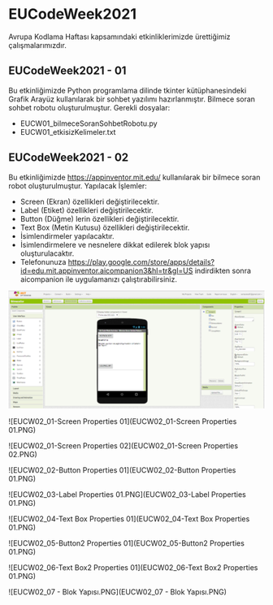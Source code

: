 # EUCodeWeek2021
Avrupa Kodlama Haftası kapsamındaki etkinliklerimizde ürettiğimiz çalışmalarımızdır.

## EUCodeWeek2021 - 01
Bu etkinliğimizde Python programlama dilinde tkinter kütüphanesindeki Grafik Arayüz kullanılarak bir sohbet yazılımı hazırlanmıştır. Bilmece soran sohbet robotu oluşturulmuştur.
Gerekli dosyalar:
- EUCW01_bilmeceSoranSohbetRobotu.py
- EUCW01_etkisizKelimeler.txt

## EUCodeWeek2021 - 02
Bu etkinliğimizde https://appinventor.mit.edu/ kullanılarak bir bilmece soran robot oluşturulmuştur.
Yapılacak İşlemler:
- Screen (Ekran) özellikleri değiştirilecektir.
- Label (Etiket) özellikleri değiştirilecektir.
- Button (Düğme) lerin özellikleri değiştirilecektir.
- Text Box (Metin Kutusu) özellikleri değiştirilecektir.
- İsimlendirmeler yapılacaktır.
- İsimlendirmelere ve nesnelere dikkat edilerek blok yapısı oluşturulacaktır.
- Telefonunuza https://play.google.com/store/apps/details?id=edu.mit.appinventor.aicompanion3&hl=tr&gl=US indirdikten sonra aicompanion ile uygulamanızı çalıştırabilirsiniz.

![EUCW02_00-Tasarım](EUCW02_00-Tasarım.PNG)

![EUCW02_01-Screen Properties 01](EUCW02_01-Screen Properties 01.PNG)

![EUCW02_01-Screen Properties 02](EUCW02_01-Screen Properties 02.PNG)

![EUCW02_02-Button Properties 01](EUCW02_02-Button Properties 01.PNG)

![EUCW02_03-Label Properties 01.PNG](EUCW02_03-Label Properties 01.PNG)

![EUCW02_04-Text Box Properties 01](EUCW02_04-Text Box Properties 01.PNG)

![EUCW02_05-Button2 Properties 01](EUCW02_05-Button2 Properties 01.PNG)

![EUCW02_06-Text Box2 Properties 01](EUCW02_06-Text Box2 Properties 01.PNG)

![EUCW02_07 - Blok Yapısı.PNG](EUCW02_07 - Blok Yapısı.PNG)
